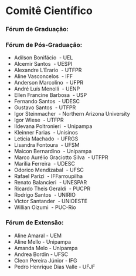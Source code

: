 ﻿---
layout: page-fullwidth
subheadline: ""
permalink: "/comite_cientifico/"
header:
   image_fullwidth: BannerERES2023.png
---

<h1>Comitê Científico</h1>

<h3>Fórum de Graduação:</h3>



<h3>Fórum de Pós-Graduação:</h3>

<ul>
	<li>	Adilson Bonifácio  - UEL	</li>
	<li>	Alcemir Santos  - UESPI	</li>
	<li>	Alexandre L'Erario  - UTFPR	</li>
	<li>	Aline Vasconcelos  - IFF	</li>
	<li>	Anderson Marcolino  - UFPR	</li>
	<li>	André Luís Menolli  - UENP	</li>
	<li>	Ellen Francine Barbosa  - USP	</li>
	<li>	Fernando Santos  - UDESC	</li>
	<li>	Gustavo Santos  - UTFPR	</li>
	<li>	Igor Steinmacher  - Northern Arizona University 	</li>
	<li>	Igor Wiese  - UTFPR	</li>
	<li>	Ildevana Poltronieri  - Unipampa	</li>
	<li>	Kleinner Farias  - Unisinos 	</li>
	<li>	Leticia Machado  - UFRGS 	</li>
	<li>	Lisandra Fontoura  - UFSM 	</li>
	<li>	Maicon Bernardino  - Unipampa	</li>
	<li>	Marco Aurélio Graciotto Silva  - UTFPR	</li>
	<li>	Marilia Ferreira  - UDESC	</li>
	<li>	Odorico Mendizabal  - UFSC	</li>
	<li>	Rafael Parizi  - IFFarroupilha	</li>
	<li>	Renato Balancieri  - UNESPAR	</li>
	<li>	Ricardo Theis Geraldi  - PUCPR 	</li>
	<li>	Rodrigo Santos  - UNIRIO 	</li>
	<li>	Victor Santander  - UNIOESTE	</li>
	<li>	Willian Oizumi  - PUC-Rio	</li>
</ul>


<h3>Fórum de Extensão:</h3>

<ul>
	<li>	Aline Amaral - UEM	</li>
	<li>	Aline Mello - Unipampa	</li>
	<li>	Amanda Melo - Unipampa	</li>
	<li>	Andrea Bordin - UFSC	</li>
	<li>	Cleon Pereira Júnior - IFG	</li>
	<li>	Pedro Henrique Dias Valle - UFJF	</li>
</ul>

